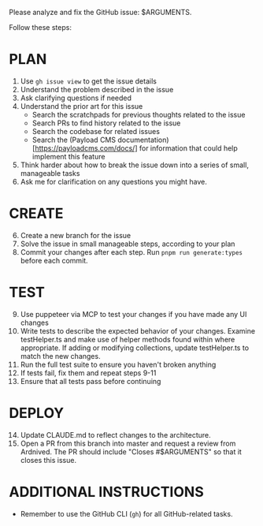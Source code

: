 Please analyze and fix the GitHub issue: $ARGUMENTS.

Follow these steps:

# PLAN

1. Use `gh issue view` to get the issue details
2. Understand the problem described in the issue
3. Ask clarifying questions if needed
4. Understand the prior art for this issue
   - Search the scratchpads for previous thoughts related to the issue
   - Search PRs to find history related to the issue
   - Search the codebase for related issues
   - Search the (Payload CMS documentation)[https://payloadcms.com/docs/] for information that could help implement this feature
5. Think harder about how to break the issue down into a series of small, manageable tasks
6. Ask me for clarification on any questions you might have.

# CREATE

6. Create a new branch for the issue
7. Solve the issue in small manageable steps, according to your plan
8. Commit your changes after each step. Run `pnpm run generate:types` before each commit.

# TEST

9.  Use puppeteer via MCP to test your changes if you have made any UI changes
10. Write tests to describe the expected behavior of your changes. Examine testHelper.ts and make use of helper methods found within where appropriate. If adding or modifying collections, update testHelper.ts to match the new changes.
11. Run the full test suite to ensure you haven't broken anything
12. If tests fail, fix them and repeat steps 9-11
13. Ensure that all tests pass before continuing

# DEPLOY

14. Update CLAUDE.md to reflect changes to the architecture.
15. Open a PR from this branch into master and request a review from Ardnived. The PR should include "Closes #$ARGUMENTS" so that it closes this issue.

# ADDITIONAL INSTRUCTIONS
- Remember to use the GitHub CLI (`gh`) for all GitHub-related tasks.
